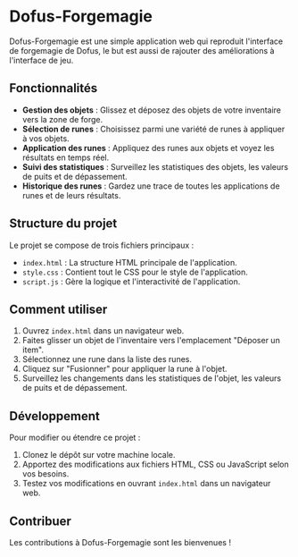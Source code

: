 # Dofus-Forgemagie

Dofus-Forgemagie est une simple application web qui reproduit l'interface de forgemagie de Dofus, le but est aussi de rajouter des améliorations à l'interface de jeu.

## Fonctionnalités

- **Gestion des objets** : Glissez et déposez des objets de votre inventaire vers la zone de forge.
- **Sélection de runes** : Choisissez parmi une variété de runes à appliquer à vos objets.
- **Application des runes** : Appliquez des runes aux objets et voyez les résultats en temps réel.
- **Suivi des statistiques** : Surveillez les statistiques des objets, les valeurs de puits et de dépassement.
- **Historique des runes** : Gardez une trace de toutes les applications de runes et de leurs résultats.

## Structure du projet

Le projet se compose de trois fichiers principaux :

- `index.html` : La structure HTML principale de l'application.
- `style.css` : Contient tout le CSS pour le style de l'application.
- `script.js` : Gère la logique et l'interactivité de l'application.

## Comment utiliser

1. Ouvrez `index.html` dans un navigateur web.
2. Faites glisser un objet de l'inventaire vers l'emplacement "Déposer un item".
3. Sélectionnez une rune dans la liste des runes.
4. Cliquez sur "Fusionner" pour appliquer la rune à l'objet.
5. Surveillez les changements dans les statistiques de l'objet, les valeurs de puits et de dépassement.

## Développement

Pour modifier ou étendre ce projet :

1. Clonez le dépôt sur votre machine locale.
2. Apportez des modifications aux fichiers HTML, CSS ou JavaScript selon vos besoins.
3. Testez vos modifications en ouvrant `index.html` dans un navigateur web.

## Contribuer

Les contributions à Dofus-Forgemagie sont les bienvenues !
